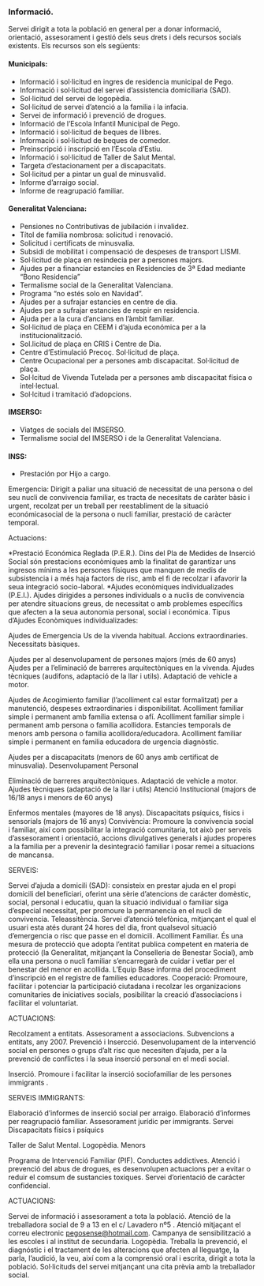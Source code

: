 ### Informació.
Servei dirigit a tota la població en general per a donar informació, orientació, assesorament i gestió dels seus drets i dels recursos socials existents. Els recursos son els següents:

#### Municipals:
* Informació i sol·licitud en ingres de residencia municipal de Pego.
* Informació i sol·licitud del servei d’assistencia domiciliaria (SAD).
* Sol·licitud del servei de logopèdia.
* Sol·licitud de servei d’atenció a la familia i la infacia.
* Servei de informació i prevenció de drogues.
* Informació de l’Escola Infantil Municipal de Pego.
* Informació i sol·licitud de beques de llibres.
* Informació i sol·licitud de beques de comedor.
* Preinscripció i inscripció en l’Escola d’Estiu.
* Informació i sol·licitud de Taller de Salut Mental.
* Targeta d’estacionament per a discapacitats.
* Sol·licitud per a pintar un gual de minusvalid.
* Informe d’arraigo social.
* Informe de reagrupació familiar.

#### Generalitat Valenciana:
* Pensiones no Contributivas de jubilación i invalidez.
* Títol de familia nombrosa: solicitud i renovació.
* Solicitud i certificats de minusvalia.
* Subsidi de mobilitat i compensació de despeses de transport LISMI.
* Sol·licitud de plaça en resindecia per a persones majors. 
* Ajudes per a financiar estancies en Residencies de 3ª Edad mediante “Bono Residencia”
* Termalisme social de la Generalitat Valenciana.
* Programa “no estés solo en Navidad”.
* Ajudes per a sufrajar estancies en centre de dia.
* Ajudes per a sufrajar estancies de respir en residencia.
* Ajuda per a la cura d’ancians en l’àmbit familiar.
* Sol·licitud de plaça en CEEM i d’ajuda económica per a la institucionalització.
* Sol.licitud de plaça en CRIS i Centre de Dia.
* Centre d’Estimulació Precoç. Sol·licitud de plaça.
* Centre Ocupacional per a persones amb discapacitat. Sol·licitud de plaça.
* Sol·lcitud de Vivenda Tutelada per a persones amb discapacitat física o intel·lectual.
* Sol·lcitud i tramitació d’adopcions.

#### IMSERSO:
* Viatges de socials del IMSERSO.
* Termalisme social del IMSERSO i de la Generalitat Valenciana.

#### INSS:
* Prestación por Hijo a cargo.

Emergencia:
Dirigit a paliar una situació de necessitat de una persona o del seu nucli de convivencia familiar, es tracta de necesitats de caràter bàsic i urgent, recolzat per un treball per reestabliment de la situació económicasocial de la persona o nucli familiar, prestació de caràcter temporal.

Actuacions:

*Prestació Económica Reglada (P.E.R.). Dins del Pla de Medides de Inserció Social són prestacions econòmiques amb la finalitat de garantizar uns ingresos mínims a les persones físiques que manquen de medis de subsistencia i a més haja factors de risc, amb el fi de recolzar i afavorir la seua integració socio-laboral.
*Ajudes econòmiques individualizades (P.E.I.). Ajudes dirigides a persones individuals o a nuclis de convivencia per atendre situacions greus, de necessitat o amb problemes específics que afecten a la seua autonomia personal, social i económica.
Tipus d’Ajudes Econòmiques individualizades:

Ajudes de Emergencia
Us de la vivenda habitual.
Accions extraordinaries.
Necessitats bàsiques.

Ajudes per al desenvolupament de persones majors (més de 60 anys)
Ajudes per a l’eliminació de barreres arquitectòniques en la vivenda.
Ajudes tècniques (audifons, adaptació de la llar i utils).
Adaptació de vehicle a motor.

Ajudes de Acogimiento familiar (l’acolliment cal estar formalitzat) per a manutenció, despeses extraordinaries i disponibilitat.
Acolliment familiar simple i permanent amb familia extensa o afí.
Acolliment familiar simple i permanent amb persona o familia acollidora.
Estancies temporals de menors amb persona o familia acollidora/educadora.
Acolliment familiar simple i permanent en familia educadora de urgencia diagnòstic.

Ajudes per a discapacitats (menors de 60 anys amb certificat de minusvalia).
Desenvolupament Personal

Eliminació de barreres arquitectòniques.
Adaptació de vehicle a motor.
Ajudes tècniques (adaptació de la llar i utils)
Atenció Institucional (majors de 16/18 anys i menors de 60 anys)

Enfermos mentales (mayores de 18 anys).
Discapacitats psíquics, físics i sensorials  (majors de 16 anys)
Convivència:
Promoure la convivencia social i familiar, així com possibilitar la integració comunitaria, tot això per serveis d’assesorament i orientació, accions divulgatives generals i ajudes properes a la familia per a prevenir la desintegració familiar i posar remei a situacions de mancansa.

SERVEIS:

Servei d’ajuda a domicili (SAD): consisteix en prestar ajuda en el propi domicili del beneficiari, oferint una sèrie d’atencions de carácter  domèstic, social, personal i educatiu, quan la situació individual o familiar siga d’especial necessitat, per promoure la permanencia en el nucli de convivencia.
Teleassitència. Servei d’atenció telefònica, mitjançant el qual el usuari esta atés durant 24 hores del dia,  front qualsevol situació d’emergencia o risc que passe en el domicili.
Acolliment Familiar. És una mesura de protecció que adopta l’entitat publica competent en materia de protecció (la Generalitat, mitjançant la Conselleria de Benestar Social), amb ella una persona o nucli familiar s’encarregarà de cuidar i vetlar per el benestar del menor en acollida. L’Equip Base informa del procediment d’inscripció en el registre de families educadores.
Cooperació:
Promoure, facilitar i potenciar la participació ciutadana i recolzar les organizacions comunitaries de iniciatives socials, posibilitar la creació d’associacions  i facilitar el voluntariat.

ACTUACIONS:

Recolzament a entitats.
Assesorament a associacions.
Subvencions a entitats, any 2007.
Prevenció i Insercció. Desenvolupament de la intervenció social en persones o grups d’alt risc que necesiten d’ajuda, per a la prevenció de conflictes i la seua inserció personal en el medi social.
 
Inserció. Promoure i facilitar la inserció sociofamiliar de les persones immigrants .

SERVEIS IMMIGRANTS:

Elaboració d’informes de inserció social per arraigo.
Elaboració d’informes per reagrupació familiar.
Assesorament  jurídic per immigrants.
Servei Discapacitats físics i psíquics

Taller de Salut Mental.
Logopèdia.
Menors

Programa de Intervenció Familiar (PIF).
Conductes addictives. Atenció i prevenció del abus de drogues, es desenvolupen actuacions per a evitar o reduir el comsum de sustancies toxiques. Servei d’orientació de carácter confidencial.

ACTUACIONS:

Servei de informació i assesorament a tota la població. Atenció de la treballadora social de 9 a 13 en el c/ Lavadero nº5 .
Atenció mitjaçant el correu electronic pegosense@hotmail.com.
Campanya de sensibilització a les escoles i al institut de secundaria.
Logopèdia. Treballa la prevenció, el diagnóstic i el tractament de les alteracions que afecten al lleguatge, la parla, l’audició, la veu, així com a la comprensió oral i escrita, dirigit a tota la població. Sol·licituds del servei mitjançant una cita prèvia amb la treballador social.